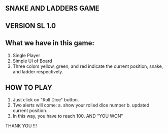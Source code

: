 ## SNAKE AND LADDERS GAME ##

## VERSION SL 1.0

## What we have in this game:
 1. Single Player
 2. Simple UI of Board
 3. Three colors yellow, green, and red indicate the current position, snake, and ladder respectively.

## HOW TO PLAY
 1. Just click on "Roll Dice" button.
 2. Two alerts will come:
  a. show your rolled dice number
  b. updated current position.
 4. In this way, you have to reach 100. AND "YOU WON"




THANK YOU !!!